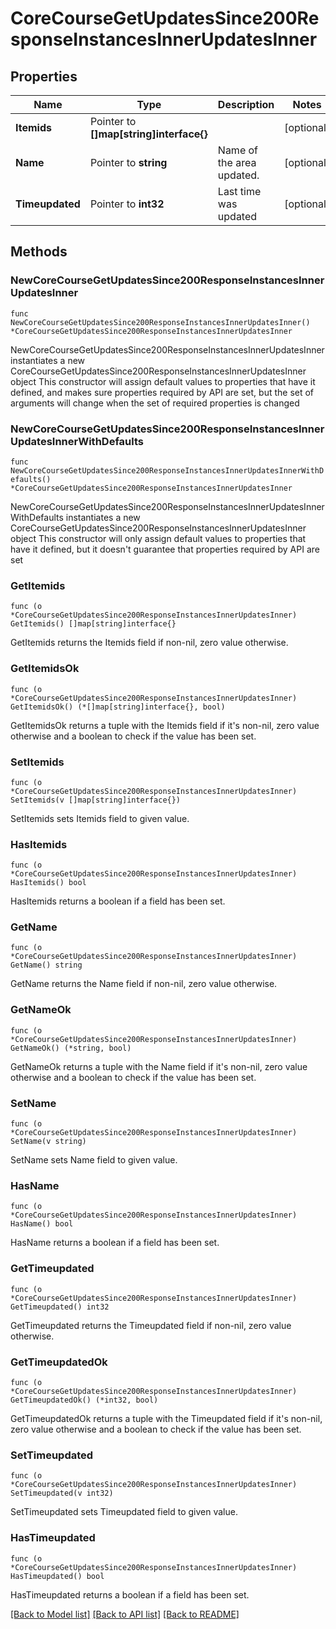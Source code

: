 # CoreCourseGetUpdatesSince200ResponseInstancesInnerUpdatesInner

## Properties

Name | Type | Description | Notes
------------ | ------------- | ------------- | -------------
**Itemids** | Pointer to **[]map[string]interface{}** |  | [optional] 
**Name** | Pointer to **string** | Name of the area updated. | [optional] 
**Timeupdated** | Pointer to **int32** | Last time was updated | [optional] 

## Methods

### NewCoreCourseGetUpdatesSince200ResponseInstancesInnerUpdatesInner

`func NewCoreCourseGetUpdatesSince200ResponseInstancesInnerUpdatesInner() *CoreCourseGetUpdatesSince200ResponseInstancesInnerUpdatesInner`

NewCoreCourseGetUpdatesSince200ResponseInstancesInnerUpdatesInner instantiates a new CoreCourseGetUpdatesSince200ResponseInstancesInnerUpdatesInner object
This constructor will assign default values to properties that have it defined,
and makes sure properties required by API are set, but the set of arguments
will change when the set of required properties is changed

### NewCoreCourseGetUpdatesSince200ResponseInstancesInnerUpdatesInnerWithDefaults

`func NewCoreCourseGetUpdatesSince200ResponseInstancesInnerUpdatesInnerWithDefaults() *CoreCourseGetUpdatesSince200ResponseInstancesInnerUpdatesInner`

NewCoreCourseGetUpdatesSince200ResponseInstancesInnerUpdatesInnerWithDefaults instantiates a new CoreCourseGetUpdatesSince200ResponseInstancesInnerUpdatesInner object
This constructor will only assign default values to properties that have it defined,
but it doesn't guarantee that properties required by API are set

### GetItemids

`func (o *CoreCourseGetUpdatesSince200ResponseInstancesInnerUpdatesInner) GetItemids() []map[string]interface{}`

GetItemids returns the Itemids field if non-nil, zero value otherwise.

### GetItemidsOk

`func (o *CoreCourseGetUpdatesSince200ResponseInstancesInnerUpdatesInner) GetItemidsOk() (*[]map[string]interface{}, bool)`

GetItemidsOk returns a tuple with the Itemids field if it's non-nil, zero value otherwise
and a boolean to check if the value has been set.

### SetItemids

`func (o *CoreCourseGetUpdatesSince200ResponseInstancesInnerUpdatesInner) SetItemids(v []map[string]interface{})`

SetItemids sets Itemids field to given value.

### HasItemids

`func (o *CoreCourseGetUpdatesSince200ResponseInstancesInnerUpdatesInner) HasItemids() bool`

HasItemids returns a boolean if a field has been set.

### GetName

`func (o *CoreCourseGetUpdatesSince200ResponseInstancesInnerUpdatesInner) GetName() string`

GetName returns the Name field if non-nil, zero value otherwise.

### GetNameOk

`func (o *CoreCourseGetUpdatesSince200ResponseInstancesInnerUpdatesInner) GetNameOk() (*string, bool)`

GetNameOk returns a tuple with the Name field if it's non-nil, zero value otherwise
and a boolean to check if the value has been set.

### SetName

`func (o *CoreCourseGetUpdatesSince200ResponseInstancesInnerUpdatesInner) SetName(v string)`

SetName sets Name field to given value.

### HasName

`func (o *CoreCourseGetUpdatesSince200ResponseInstancesInnerUpdatesInner) HasName() bool`

HasName returns a boolean if a field has been set.

### GetTimeupdated

`func (o *CoreCourseGetUpdatesSince200ResponseInstancesInnerUpdatesInner) GetTimeupdated() int32`

GetTimeupdated returns the Timeupdated field if non-nil, zero value otherwise.

### GetTimeupdatedOk

`func (o *CoreCourseGetUpdatesSince200ResponseInstancesInnerUpdatesInner) GetTimeupdatedOk() (*int32, bool)`

GetTimeupdatedOk returns a tuple with the Timeupdated field if it's non-nil, zero value otherwise
and a boolean to check if the value has been set.

### SetTimeupdated

`func (o *CoreCourseGetUpdatesSince200ResponseInstancesInnerUpdatesInner) SetTimeupdated(v int32)`

SetTimeupdated sets Timeupdated field to given value.

### HasTimeupdated

`func (o *CoreCourseGetUpdatesSince200ResponseInstancesInnerUpdatesInner) HasTimeupdated() bool`

HasTimeupdated returns a boolean if a field has been set.


[[Back to Model list]](../README.md#documentation-for-models) [[Back to API list]](../README.md#documentation-for-api-endpoints) [[Back to README]](../README.md)


